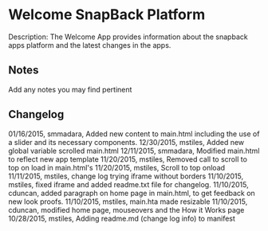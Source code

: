 Welcome SnapBack Platform
=========================
Description: The Welcome App provides information about the snapback apps platform and the latest changes in the apps.

Notes
----
Add any notes you may find pertinent 

Changelog
----
01/16/2015, smmadara, Added new content to main.html including the use of a slider and its necessary components.
12/30/2015, mstiles, Added new global variable scrolled main.html
12/11/2015, smmadara, Modified main.html to reflect new app template
11/20/2015, mstiles, Removed call to scroll to top on load in main.html's
11/20/2015, mstiles, Scroll to top onload
11/11/2015, mstiles, change log trying iframe without borders
11/10/2015, mstiles, fixed iframe and added readme.txt file for changelog.
11/10/2015, cduncan, added paragraph on home page in main.html, to get feedback on new look proofs.
11/10/2015, mstiles, main.hta made resizable
11/10/2015, cduncan, modified home page, mouseovers and the How it Works page
10/28/2015, mstiles, Adding readme.md (change log info) to manifest
